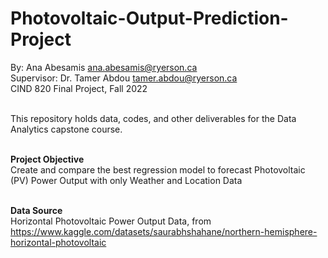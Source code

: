 # Photovoltaic-Output-Prediction-Project

By: Ana Abesamis ana.abesamis@ryerson.ca <br>
Supervisor: Dr. Tamer Abdou tamer.abdou@ryerson.ca <br>
CIND 820 Final Project, Fall 2022 <br><br>

This repository holds data, codes, and other deliverables for the Data Analytics capstone course. <br><br>

<b>Project Objective</b><br>
	Create and compare the best regression model to forecast Photovoltaic (PV) Power Output with only Weather and Location Data<br><br>

<b>Data Source</b><br>
	Horizontal Photovoltaic Power Output Data, from https://www.kaggle.com/datasets/saurabhshahane/northern-hemisphere-horizontal-photovoltaic
